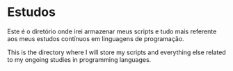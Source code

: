 # Estudos
Este é o diretório onde irei armazenar meus scripts e tudo mais referente aos meus estudos contínuos em linguagens de programação. 

This is the directory where I will store my scripts and everything else related to my ongoing studies in programming languages. 
